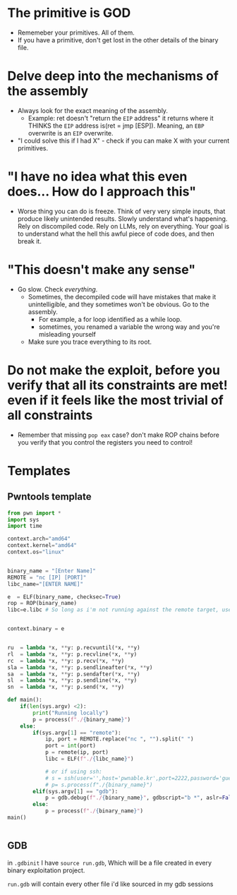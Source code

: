 # The primitive is GOD
- Rememeber your primitives. All of them.
-  If you have a primitive, don't get lost in the other details of the binary file.

# Delve deep into the mechanisms of the assembly
- Always look for the exact meaning of the assembly.
  * Example: ret doesn't "return the `EIP` address" it returns where it THINKS the `EIP` address is(ret = jmp [ESP]). Meaning, an `EBP` overwrite is an `EIP` overwrite. 
- "I could solve this if I had X" - check if you can make X with your current primitives.

# "I have no idea what this even does... How do I approach this"

- Worse thing you can do is freeze. Think of very very simple inputs, that produce likely unintended results. Slowly understand what's happening. Rely on discompiled code. Rely on LLMs, rely on everything. Your goal is to understand what the hell this awful piece of code does, and then break it.


# "This doesn't make any sense"

- Go slow. Check *everything*.
  * Sometimes, the decompiled code will have mistakes that make it unintelligible, and they sometimes won't be obvious. Go to the assembly.
      + For example, a for loop identified as a while loop.
      + sometimes, you renamed a variable the wrong way and you're misleading yourself
  * Make sure you trace everything to its root.

# Do not make the exploit, before you verify that all its constraints are met! even if it feels like the most trivial of all constraints

- Remember that missing `pop eax` case? don't make ROP chains before you verify that you control the registers you need to control!


# Templates

## Pwntools template

```python
from pwn import *
import sys
import time

context.arch="amd64"
context.kernel="amd64"
context.os="linux"


binary_name = "[Enter Name]"
REMOTE = "nc [IP] [PORT]"
libc_name="[ENTER NAME]"

e  = ELF(binary_name, checksec=True)
rop = ROP(binary_name)
libc=e.libc # So long as i'm not running against the remote target, use the local libc


context.binary = e


ru  = lambda *x, **y: p.recvuntil(*x, **y)
rl  = lambda *x, **y: p.recvline(*x, **y)
rc  = lambda *x, **y: p.recv(*x, **y)
sla = lambda *x, **y: p.sendlineafter(*x, **y)
sa  = lambda *x, **y: p.sendafter(*x, **y)
sl  = lambda *x, **y: p.sendline(*x, **y)
sn  = lambda *x, **y: p.send(*x, **y)

def main():
    if(len(sys.argv) <2):
        print("Running locally")
        p = process(f"./{binary_name}")
    else:
        if(sys.argv[1] == "remote"):
            ip, port = REMOTE.replace("nc ", "").split(" ")
            port = int(port)
            p = remote(ip, port)
            libc = ELF(f"./{libc_name}")

            # or if using ssh:
            # s = ssh(user='',host='pwnable.kr',port=2222,password='guest') 
            # p= s.process(f"./{binary_name}") 
        elif(sys.argv[1] == "gdb"):
            p = gdb.debug(f"./{binary_name}", gdbscript="b *", aslr=False)
        else:
            p = process(f"./{binary_name}")
main()



```
## GDB

in `.gdbinit` I have
`source run.gdb`, Which will be a file created in every binary exploitation project.

`run.gdb` will contain every other file i'd like sourced in my gdb sessions
